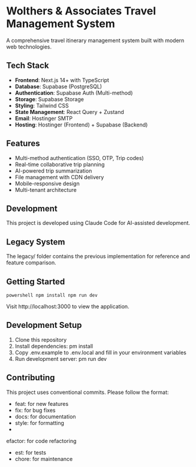 ﻿# Wolthers & Associates Travel Management System

A comprehensive travel itinerary management system built with modern web technologies.

## Tech Stack

- **Frontend**: Next.js 14+ with TypeScript
- **Database**: Supabase (PostgreSQL)
- **Authentication**: Supabase Auth (Multi-method)
- **Storage**: Supabase Storage
- **Styling**: Tailwind CSS
- **State Management**: React Query + Zustand
- **Email**: Hostinger SMTP
- **Hosting**: Hostinger (Frontend) + Supabase (Backend)

## Features

- Multi-method authentication (SSO, OTP, Trip codes)
- Real-time collaborative trip planning
- AI-powered trip summarization
- File management with CDN delivery
- Mobile-responsive design
- Multi-tenant architecture

## Development

This project is developed using Claude Code for AI-assisted development.

## Legacy System

The legacy/ folder contains the previous implementation for reference and feature comparison.

## Getting Started

`powershell
npm install
npm run dev
`

Visit http://localhost:3000 to view the application.

## Development Setup

1. Clone this repository
2. Install dependencies: 
pm install
3. Copy .env.example to .env.local and fill in your environment variables
4. Run development server: 
pm run dev

## Contributing

This project uses conventional commits. Please follow the format:
- feat: for new features
- fix: for bug fixes
- docs: for documentation
- style: for formatting
- 
efactor: for code refactoring
- 	est: for tests
- chore: for maintenance
